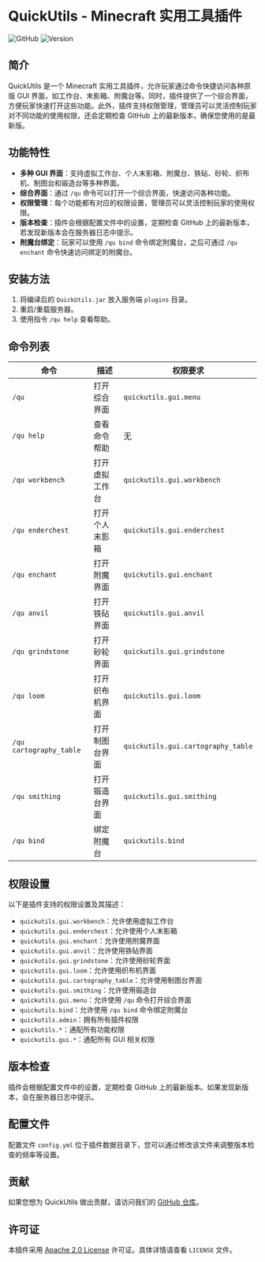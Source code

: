 # QuickUtils - Minecraft 实用工具插件

![GitHub](https://img.shields.io/badge/Minecraft-1.21.5-blueviolet)
![Version](https://img.shields.io/badge/Version-1.4.3-success)

## 简介
QuickUtils 是一个 Minecraft 实用工具插件，允许玩家通过命令快捷访问各种原版 GUI 界面，如工作台、末影箱、附魔台等。同时，插件提供了一个综合界面，方便玩家快速打开这些功能。此外，插件支持权限管理，管理员可以灵活控制玩家对不同功能的使用权限，还会定期检查 GitHub 上的最新版本，确保您使用的是最新版。

## 功能特性
- **多种 GUI 界面**：支持虚拟工作台、个人末影箱、附魔台、铁砧、砂轮、织布机、制图台和锻造台等多种界面。
- **综合界面**：通过 `/qu` 命令可以打开一个综合界面，快速访问各种功能。
- **权限管理**：每个功能都有对应的权限设置，管理员可以灵活控制玩家的使用权限。
- **版本检查**：插件会根据配置文件中的设置，定期检查 GitHub 上的最新版本，若发现新版本会在服务器日志中提示。
- **附魔台绑定**：玩家可以使用 `/qu bind` 命令绑定附魔台，之后可通过 `/qu enchant` 命令快速访问绑定的附魔台。

## 安装方法
1. 将编译后的 `QuickUtils.jar` 放入服务端 `plugins` 目录。
2. 重启/重载服务器。
3. 使用指令 `/qu help` 查看帮助。

## 命令列表
| 命令               | 描述                     | 权限要求               |
|--------------------|--------------------------|------------------------|
| `/qu`              | 打开综合界面             | `quickutils.gui.menu`  |
| `/qu help`         | 查看命令帮助             | 无                     |
| `/qu workbench`    | 打开虚拟工作台           | `quickutils.gui.workbench` |
| `/qu enderchest`   | 打开个人末影箱           | `quickutils.gui.enderchest` |
| `/qu enchant`      | 打开附魔界面             | `quickutils.gui.enchant` |
| `/qu anvil`        | 打开铁砧界面             | `quickutils.gui.anvil` |
| `/qu grindstone`   | 打开砂轮界面             | `quickutils.gui.grindstone` |
| `/qu loom`         | 打开织布机界面           | `quickutils.gui.loom` |
| `/qu cartography_table` | 打开制图台界面       | `quickutils.gui.cartography_table` |
| `/qu smithing`     | 打开锻造台界面           | `quickutils.gui.smithing` |
| `/qu bind`         | 绑定附魔台               | `quickutils.bind` |

## 权限设置
以下是插件支持的权限设置及其描述：
- `quickutils.gui.workbench`：允许使用虚拟工作台
- `quickutils.gui.enderchest`：允许使用个人末影箱
- `quickutils.gui.enchant`：允许使用附魔界面
- `quickutils.gui.anvil`：允许使用铁砧界面
- `quickutils.gui.grindstone`：允许使用砂轮界面
- `quickutils.gui.loom`：允许使用织布机界面
- `quickutils.gui.cartography_table`：允许使用制图台界面
- `quickutils.gui.smithing`：允许使用锻造台
- `quickutils.gui.menu`：允许使用 `/qu` 命令打开综合界面
- `quickutils.bind`：允许使用 `/qu bind` 命令绑定附魔台
- `quickutils.admin`：拥有所有插件权限
- `quickutils.*`：通配所有功能权限
- `quickutils.gui.*`：通配所有 GUI 相关权限

## 版本检查
插件会根据配置文件中的设置，定期检查 GitHub 上的最新版本。如果发现新版本，会在服务器日志中提示。

## 配置文件
配置文件 `config.yml` 位于插件数据目录下，您可以通过修改该文件来调整版本检查的频率等设置。

## 贡献
如果您想为 QuickUtils 做出贡献，请访问我们的 [GitHub 仓库](https://github.com/CN-MRZZJ/QuickUtils)。

## 许可证
本插件采用 [Apache 2.0 License](https://www.apache.org/licenses/LICENSE-2.0) 许可证。具体详情请查看 `LICENSE` 文件。